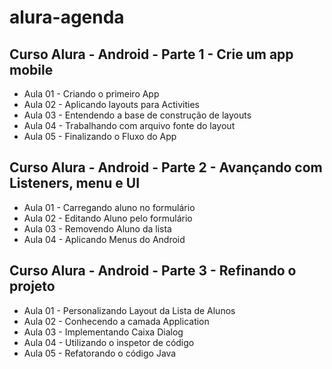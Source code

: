 # alura-agenda

## Curso Alura - Android - Parte 1 - Crie um app mobile

- Aula 01 - Criando o primeiro App
- Aula 02 - Aplicando layouts para Activities
- Aula 03 - Entendendo a base de construção de layouts
- Aula 04 - Trabalhando com arquivo fonte do layout
- Aula 05 - Finalizando o Fluxo do App


## Curso Alura - Android - Parte 2 - Avançando com Listeners, menu e UI

- Aula 01 - Carregando aluno no formulário
- Aula 02 - Editando Aluno pelo formulário
- Aula 03 - Removendo Aluno da lista
- Aula 04 - Aplicando Menus do Android


## Curso Alura - Android - Parte 3 - Refinando o projeto

- Aula 01 - Personalizando Layout da Lista de Alunos
- Aula 02 - Conhecendo a camada Application
- Aula 03 - Implementando Caixa Dialog
- Aula 04 - Utilizando o inspetor de código
- Aula 05 - Refatorando o código Java